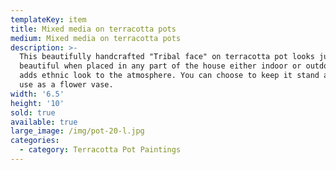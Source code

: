 ```yaml
---
templateKey: item
title: Mixed media on terracotta pots
medium: Mixed media on terracotta pots
description: >-
  This beautifully handcrafted "Tribal face" on terracotta pot looks just so
  beautiful when placed in any part of the house either indoor or outdoor. It
  adds ethnic look to the atmosphere. You can choose to keep it stand alone or
  use as a flower vase.
width: '6.5'
height: '10'
sold: true
available: true
large_image: /img/pot-20-l.jpg
categories:
  - category: Terracotta Pot Paintings
---
```


